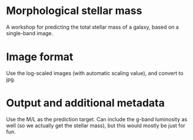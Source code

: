 # Morphological stellar mass

A workshop for predicting the total stellar mass of a galaxy, based on a single-band image.

# Image format

Use the log-scaled images (with automatic scaling value), and convert to jpg.

# Output and additional metadata

Use the M/L as the prediction target. Can include the g-band luminosity as well (so we actually get the stellar mass), but this would mostly be just for fun.
